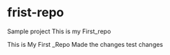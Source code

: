 # frist-repo
Sample project 
This is my First_repo

This is My First _Repo
Made the changes
test changes
